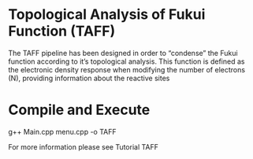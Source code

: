 # Topological Analysis of Fukui Function (TAFF)

The TAFF pipeline has been designed in order to “condense” the Fukui function according to it’s topological analysis. This function is defined as the electronic density response when modifying the number of electrons (N), providing information about the reactive sites

# Compile and Execute

g++ Main.cpp menu.cpp -o TAFF

For more information please see Tutorial TAFF
